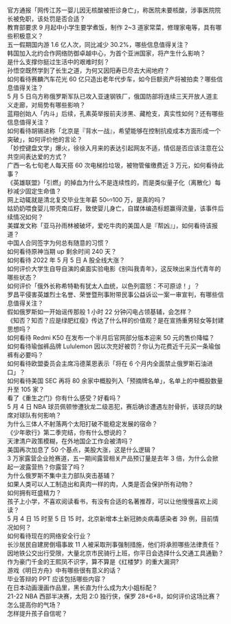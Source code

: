 官方通报「网传江苏一婴儿因无核酸被拒诊身亡」，称医院未要核酸，涉事医院院长被免职，该处罚是否合适？  
教育部要求 9 月起中小学生要学煮饭，制作 2~3 道家常菜，修理家电等，具有哪些积极意义？  
五一假期国内游 1.6 亿人次，同比减少 30.2%，哪些信息值得关注？  
韩国加入北约合作网络防御卓越中心，为首个亚洲国家，将产生什么影响？  
是什么支撑你挺过生活中的艰难时刻？  
孙悟空既然学到了长生之道，为何又因阳寿已尽去大闹地府？  
如何看待赛麟汽车花光 60 亿只造出老年代步车，如今巨额资产将被拍卖？哪些信息值得关注？  
5 月 5 日乌方称俄罗斯军队已攻入亚速钢铁厂，俄国防部将连续三天开放人道主义走廊，对局势有哪些影响？  
蓝翔创始人「内斗」后续，孔素英举报前夫涉黑、藏枪支，真实性如何？还有哪些信息值得关注？  
如何看待胡锡进称「北京是『背水一战』，希望能够在控制抗疫成本方面形成一个突破」，如何评价他的言论？  
「妙控键盘文学」爆火，徐徐入月来的表达引起网友不适，情侣是否应该注意在公共空间表达爱的方式？  
广西一名七旬老人每天搭 60 次电梯捡垃圾，被物管催缴费近 3 万元，如何看待此事？  
《英雄联盟》「引燃」的掉血为什么不是连续性的，而是类似量子化（离散化）每秒减少固定生命值？  
网上动辄就是清北复交毕业生年薪 50∽100 万，是真的吗？  
姑奶奶喂食婴儿带壳南瓜籽，致使婴儿身亡，自媒体编造标题赢得流量，该事件后续情况如何？  
美媒发文称「亚马孙雨林被破坏，爱吃牛肉的美国人是『帮凶』」，如何看待该报道？  
中国人合同签字为何总有随意的习惯？  
如何看待原神当期 up 剩余时间 240 天？  
如何看待 2022 年 5 月 5 日 A 股全线大涨？  
如何评价大学生自导自演的桌面实验电影《别叫我青年》，这反映出来当代青年的哪些状态？  
如何评价「俄外长称希特勒有犹太人血统，以色列震怒：不可原谅！」？  
罗昌平侵害英雄烈士名誉、荣誉暨刑事附带民事公益诉讼一案一审宣判，有哪些信息值得关注？  
假如俄罗斯如一开始谣传那般 1 小时 22 分钟闪电占领基辅，会怎样？  
《知否？知否？应是绿肥红瘦》传达了什么样的价值观？是在宣扬重男轻女等封建思想吗？  
如何看待 Redmi K50 在发布一个半月后官网部分版本迎来 50 元的售价降幅？  
如何看待瑜伽裤品牌 Lululemon 因以次充好被罚？你认为花费近千元买一条瑜伽裤有必要吗？  
如何看待欧盟委员会主席冯德莱恩表示「将在 6 个月内全面禁止俄罗斯石油进口」？  
如何看待美国 SEC 再将 80 余家中概股列入「预摘牌名单」，名单上的中概股数量升至 105 家？  
看了《重生之门》你有什么感受？好看吗？  
5 月 4 日 NBA 球员佩顿惨遭狄龙二级恶犯，赛后确诊遭遇左肘骨折，该球员的缺席对球队有何影响？  
为什么三体人不射落两个太阳打破不能稳定发展的宿命？  
《少年歌行》第二季完结，你有什么想说的？  
天津清户政策模糊，在外地国企工作会被清吗？  
美国再次加息了 50 个基点，美股大涨，这是什么逻辑？  
3 万家露营企业抢赛道，五一期间露营相关产品预订量是去年 3 倍，为什么会掀起一波露营热？你露营了吗？  
为什么俄罗斯不集中主力部队突击基辅？  
如果人类可以人工制造出和真肉一样的肉，人类是否会保护所有动物？  
如何拥有旺盛精力？  
孩子上小学，不喜欢阅读看书，有没有合适的名著推荐，可以让他慢慢喜欢上阅读？  
5 月 4 日 15 时至 5 日 15 时，北京新增本土新冠肺炎病毒感染者 39 例，目前情况如何？  
如何看待现在的网络安全行业？  
长沙居民自建房倒塌事故 11 人被采取刑事强制措施，他们将承担哪些法律责任？  
因地铁公交出行受限，大量北京市民骑行上班，你平日会选择什么交通工具通勤？  
作为豪门千金的王熙凤不识字，算不算是《红楼梦》的重大漏洞?  
游戏《明日方舟》中有哪些很有意义的话？  
毕业答辩的 PPT 应该包括哪些内容？  
在日本动画漫画作品里，黑长直为什么成为大小姐标配？  
21-22 NBA 西部半决赛，太阳 2:0 独行侠，保罗 28+6+8，如何评价这场比赛？  
怎么提高你的气场？  
怎样提升孩子自信呢？  
